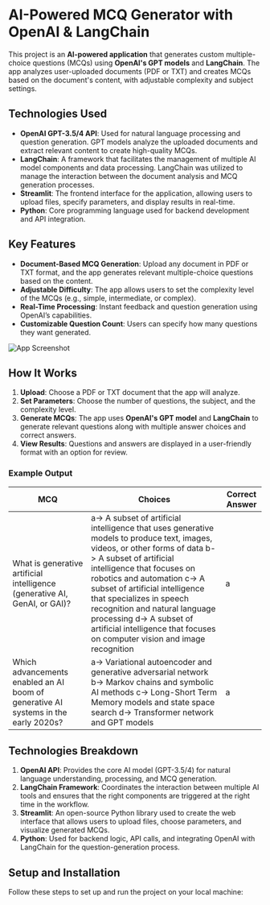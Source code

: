 # AI-Powered MCQ Generator with OpenAI & LangChain

This project is an **AI-powered application** that generates custom multiple-choice questions (MCQs) using **OpenAI's GPT models** and **LangChain**. The app analyzes user-uploaded documents (PDF or TXT) and creates MCQs based on the document's content, with adjustable complexity and subject settings.

## Technologies Used

- **OpenAI GPT-3.5/4 API**: Used for natural language processing and question generation. GPT models analyze the uploaded documents and extract relevant content to create high-quality MCQs.
- **LangChain**: A framework that facilitates the management of multiple AI model components and data processing. LangChain was utilized to manage the interaction between the document analysis and MCQ generation processes.
- **Streamlit**: The frontend interface for the application, allowing users to upload files, specify parameters, and display results in real-time.
- **Python**: Core programming language used for backend development and API integration.

## Key Features

- **Document-Based MCQ Generation**: Upload any document in PDF or TXT format, and the app generates relevant multiple-choice questions based on the content.
- **Adjustable Difficulty**: The app allows users to set the complexity level of the MCQs (e.g., simple, intermediate, or complex).
- **Real-Time Processing**: Instant feedback and question generation using OpenAI’s capabilities.
- **Customizable Question Count**: Users can specify how many questions they want generated.

![App Screenshot](./path-to-your-image-file.png) <!-- Replace with the actual path to your screenshot -->

## How It Works

1. **Upload**: Choose a PDF or TXT document that the app will analyze.
2. **Set Parameters**: Choose the number of questions, the subject, and the complexity level.
3. **Generate MCQs**: The app uses **OpenAI's GPT model** and **LangChain** to generate relevant questions along with multiple answer choices and correct answers.
4. **View Results**: Questions and answers are displayed in a user-friendly format with an option for review.

### Example Output

| MCQ | Choices | Correct Answer |
| --- | ------- | -------------- |
| What is generative artificial intelligence (generative AI, GenAI, or GAI)? | a-> A subset of artificial intelligence that uses generative models to produce text, images, videos, or other forms of data b-> A subset of artificial intelligence that focuses on robotics and automation c-> A subset of artificial intelligence that specializes in speech recognition and natural language processing d-> A subset of artificial intelligence that focuses on computer vision and image recognition | a |
| Which advancements enabled an AI boom of generative AI systems in the early 2020s? | a-> Variational autoencoder and generative adversarial network b-> Markov chains and symbolic AI methods c-> Long-Short Term Memory models and state space search d-> Transformer network and GPT models | a |

## Technologies Breakdown

1. **OpenAI API**: Provides the core AI model (GPT-3.5/4) for natural language understanding, processing, and MCQ generation.
2. **LangChain Framework**: Coordinates the interaction between multiple AI tools and ensures that the right components are triggered at the right time in the workflow.
3. **Streamlit**: An open-source Python library used to create the web interface that allows users to upload files, choose parameters, and visualize generated MCQs.
4. **Python**: Used for backend logic, API calls, and integrating OpenAI with LangChain for the question-generation process.

## Setup and Installation

Follow these steps to set up and run the project on your local machine:

